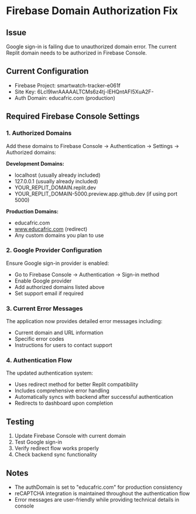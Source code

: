 # Firebase Domain Authorization Fix

## Issue
Google sign-in is failing due to unauthorized domain error. The current Replit domain needs to be authorized in Firebase Console.

## Current Configuration
- Firebase Project: smartwatch-tracker-e061f
- Site Key: 6LcI9IwrAAAAALTCMs6z4tj-lEHQntAFI5XuA2F-
- Auth Domain: educafric.com (production)

## Required Firebase Console Settings

### 1. Authorized Domains
Add these domains to Firebase Console → Authentication → Settings → Authorized domains:

**Development Domains:**
- localhost (usually already included)
- 127.0.0.1 (usually already included)
- YOUR_REPLIT_DOMAIN.replit.dev
- YOUR_REPLIT_DOMAIN-5000.preview.app.github.dev (if using port 5000)

**Production Domains:**
- educafric.com
- www.educafric.com (redirect)
- Any custom domains you plan to use

### 2. Google Provider Configuration
Ensure Google sign-in provider is enabled:
- Go to Firebase Console → Authentication → Sign-in method
- Enable Google provider
- Add authorized domains listed above
- Set support email if required

### 3. Current Error Messages
The application now provides detailed error messages including:
- Current domain and URL information
- Specific error codes
- Instructions for users to contact support

### 4. Authentication Flow
The updated authentication system:
- Uses redirect method for better Replit compatibility
- Includes comprehensive error handling
- Automatically syncs with backend after successful authentication
- Redirects to dashboard upon completion

## Testing
1. Update Firebase Console with current domain
2. Test Google sign-in
3. Verify redirect flow works properly
4. Check backend sync functionality

## Notes
- The authDomain is set to "educafric.com" for production consistency
- reCAPTCHA integration is maintained throughout the authentication flow
- Error messages are user-friendly while providing technical details in console